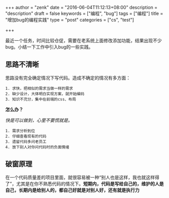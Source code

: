 +++
author = "zenk"
date = "2016-06-04T11:12:13+08:00"
description = "description"
draft = false
keywords = ["编程", "bug"]
tags = ["编程"]
title = "增加bug的编程实践"
type = "post"
categories = ["cs", "test"]

+++

最近一个任务，时间比较仓促，需要在老系统上面修改添加功能，结果出现不少bug。小结一下工作中引入bug的一些实践。

## 思路不清晰

思路没有完全确定情况下写代码。造成不确定的情况有多方面：

    1. 求快，把相似的需求当做一样的需求
    2. 缺少设计，大体明白实现方案，就开始编码
    3. 知识不充分，集中在前端的css、布局

**怎么办？**

*快是可以做到，心里不要慌就是。*

    1. 需求分析到位
    2. 仔细查看现有的代码
    3. 遗留代码多问老员工
    4. 放下别人对你问代码时的负面情绪

## 破窗原理

在一个代码质量差的项目里面，就很容易被一种“别人也是这样，我也就这样得了”，尤其是在你不熟悉代码的情况下。**短期内，代码是写给自己的，维护的人是自己，长期内是给别人的，都自己好就是对别人好，还有就是执行力**

